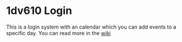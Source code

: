 # 1dv610 Login

This is a login system with an calendar which you can add events to a specific day. You can read more in the
[wiki](https://github.com/markusohlen/1dv610-assignment-3/wiki)